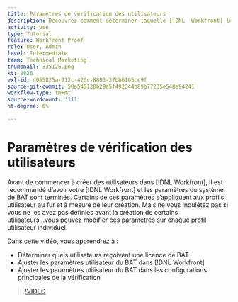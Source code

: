 ```yaml
---
title: Paramètres de vérification des utilisateurs
description: Découvrez comment déterminer laquelle [!DNL  Workfront] les utilisateurs disposent d’une licence de vérification, puis ajustent les paramètres utilisateur dans les deux [!DNL Workfront] et les paramètres principaux.
activity: use
type: Tutorial
feature: Workfront Proof
role: User, Admin
level: Intermediate
team: Technical Marketing
thumbnail: 335126.png
kt: 8826
exl-id: d055825a-712c-426c-8803-37bb6105ce9f
source-git-commit: 58a545120b29a5f492344b89b77235e548e94241
workflow-type: tm+mt
source-wordcount: '111'
ht-degree: 0%

---
```


# Paramètres de vérification des utilisateurs

Avant de commencer à créer des utilisateurs dans [!DNL  Workfront], il est recommandé d’avoir votre [!DNL Workfront] et les paramètres du système de BAT sont terminés. Certains de ces paramètres s’appliquent aux profils utilisateur au fur et à mesure de leur création. Mais ne vous inquiétez pas si vous ne les avez pas définies avant la création de certains utilisateurs...vous pouvez modifier ces paramètres sur chaque profil utilisateur individuel.


Dans cette vidéo, vous apprendrez à :

* Déterminer quels utilisateurs reçoivent une licence de BAT
* Ajuster les paramètres utilisateur du BAT dans [!DNL  Workfront]
* Ajuster les paramètres utilisateur du BAT dans les configurations principales de la vérification

>[!VIDEO](https://video.tv.adobe.com/v/335126/?quality=12)

<!--
Lean More URLs
-->
